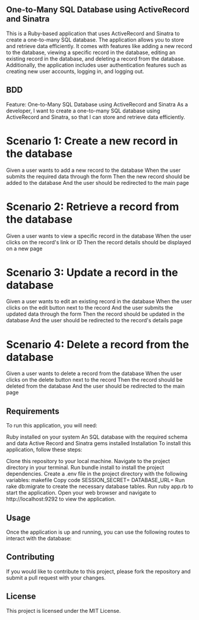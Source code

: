 
## One-to-Many SQL Database using ActiveRecord and Sinatra


This is a Ruby-based application that uses ActiveRecord and Sinatra to create a one-to-many SQL database. The application allows you to store and retrieve data efficiently. It comes with features like adding a new record to the database, viewing a specific record in the database, editing an existing record in the database, and deleting a record from the database. Additionally, the application includes user authentication features such as creating new user accounts, logging in, and logging out.

## BDD

Feature: One-to-Many SQL Database using ActiveRecord and Sinatra
As a developer, I want to create a one-to-many SQL database using ActiveRecord and Sinatra, so that I can store and retrieve data efficiently.

# Scenario 1: Create a new record in the database
Given a user wants to add a new record to the database
When the user submits the required data through the form
Then the new record should be added to the database
And the user should be redirected to the main page

# Scenario 2: Retrieve a record from the database
Given a user wants to view a specific record in the database
When the user clicks on the record's link or ID
Then the record details should be displayed on a new page

# Scenario 3: Update a record in the database
Given a user wants to edit an existing record in the database
When the user clicks on the edit button next to the record
And the user submits the updated data through the form
Then the record should be updated in the database
And the user should be redirected to the record's details page

# Scenario 4: Delete a record from the database
Given a user wants to delete a record from the database
When the user clicks on the delete button next to the record
Then the record should be deleted from the database
And the user should be redirected to the main page



## Requirements

To run this application, you will need:

Ruby installed on your system
An SQL database with the required schema and data
Active Record and Sinatra gems installed
Installation
To install this application, follow these steps:

Clone this repository to your local machine.
Navigate to the project directory in your terminal.
Run bundle install to install the project dependencies.
Create a .env file in the project directory with the following variables:
makefile
Copy code
SESSION_SECRET=<your session secret>
DATABASE_URL=<your SQL database URL>
Run rake db:migrate to create the necessary database tables.
Run ruby app.rb to start the application.
Open your web browser and navigate to http://localhost:9292 to view the application.

## Usage

Once the application is up and running, you can use the following routes to interact with the database:



## Contributing


If you would like to contribute to this project, please fork the repository and submit a pull request with your changes.

## License

This project is licensed under the MIT License.



